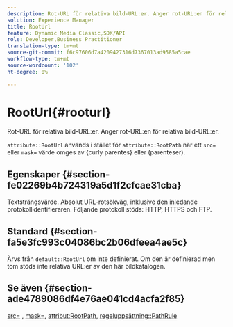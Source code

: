 ```yaml
---
description: Rot-URL för relativa bild-URL:er. Anger rot-URL:en för relativa bild-URL:er.
solution: Experience Manager
title: RootUrl
feature: Dynamic Media Classic,SDK/API
role: Developer,Business Practitioner
translation-type: tm+mt
source-git-commit: f6c97606d7a4209427316d7367013ad9585a5cae
workflow-type: tm+mt
source-wordcount: '102'
ht-degree: 0%

---
```



# RootUrl{#rooturl}

Rot-URL för relativa bild-URL:er. Anger rot-URL:en för relativa bild-URL:er.

`attribute::RootUrl` används i stället för  `attribute::RootPath` när ett  `src=` eller  `mask=` värde omges av {curly parentes} eller (parenteser).

## Egenskaper {#section-fe02269b4b724319a5d1f2cfcae31cba}

Textsträngsvärde. Absolut URL-rotsökväg, inklusive den inledande protokollidentifieraren. Följande protokoll stöds: HTTP, HTTPS och FTP.

## Standard {#section-fa5e3fc993c04086bc2b06dfeea4ae5c}

Ärvs från `default::RootUrl` om inte definierat. Om den är definierad men tom stöds inte relativa URL:er av den här bildkatalogen.

## Se även {#section-ade4789086df4e76ae041cd4acfa2f85}

[src=](../../../../../is-api/http-ref/image-serving-api-ref/c-http-protocol-reference/c-command-reference/r-src.md#reference-f6506637778c4c69bf106a7924a91ab1) ,  [mask=](../../../../../is-api/http-ref/image-serving-api-ref/c-http-protocol-reference/c-command-reference/r-mask.md#reference-922254e027404fb890b850e2723ee06e),  [attribut:RootPath](../../../../../is-api/image-catalog/image-serving-api-ref/c-image-catalog-reference/c-attributes-reference/r-rootpath.md#reference-17d57e5967be403b8408fa7214017494),  [regeluppsättning::PathRule](../../../../../is-api/image-catalog/image-serving-api-ref/c-image-catalog-reference/c-rule-set-reference/c-rule-set-reference.md#concept-3e5058cf3507470b82cac638df23ea8e)
